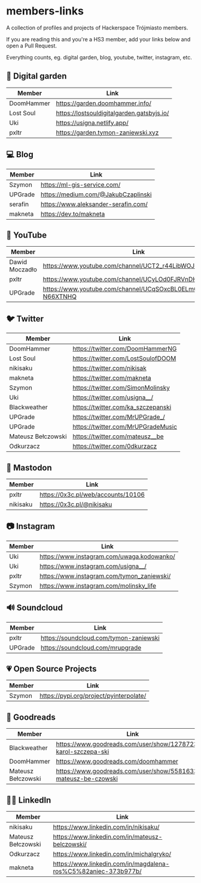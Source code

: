 # members-links

A collection of profiles and projects of Hackerspace Trójmiasto members.

If you are reading this and you're a HS3 member, add your links below and open a Pull Request.

Everything counts, eg. digital garden, blog, youtube, twitter, instagram, etc.

## 🌱 Digital garden
| Member  | Link |
| ------------- | ------------- |
| DoomHammer  | https://garden.doomhammer.info/ |
| Lost Soul | https://lostsouldigitalgarden.gatsbyjs.io/ |
| Uki | https://usigna.netlify.app/  |
| pxltr | https://garden.tymon-zaniewski.xyz |

## 💻 Blog
| Member  | Link |
| ------------- | ------------- |
| Szymon  | https://ml-gis-service.com/ |
| UPGrade | https://medium.com/@JakubCzaplinski |
| serafin | https://www.aleksander-serafin.com/ |
| makneta | https://dev.to/makneta |

## 🎥 YouTube
| Member  | Link |
| ------------- | ------------- |
| Dawid Moczadło | https://www.youtube.com/channel/UCT2_r44LibWOJcDQJgmYyxw |
| pxltr | https://www.youtube.com/channel/UCyLOd0FJRVnDH3yjp-nIB4A |
| UPGrade | https://www.youtube.com/channel/UCqSOxcBL0ELm0k-N66XTNHQ |

## 🐦 Twitter
| Member  | Link |
| ------------- | ------------- |
| DoomHammer | https://twitter.com/DoomHammerNG |
| Lost Soul | https://twitter.com/LostSoulofDOOM |
| nikisaku | https://twitter.com/nikisak |
| makneta | https://twitter.com/makneta |
| Szymon | https://twitter.com/SimonMolinsky |
| Uki | https://twitter.com/usigna__/ |
| Blackweather | https://twitter.com/ka_szczepanski |
| UPGrade | https://twitter.com/MrUPGrade_/ |
| UPGrade | https://twitter.com/MrUPGradeMusic |
| Mateusz Bełczowski | https://twitter.com/mateusz__be |
| Odkurzacz | https://twitter.com/0dkurzacz |

## 🐘 Mastodon
| Member  | Link |
| ------------- | ------------- |
| pxltr | https://0x3c.pl/web/accounts/10106 |
| nikisaku | https://0x3c.pl/@nikisaku |

## 📷 Instagram
| Member  | Link |
| ------------- | ------------- |
| Uki | https://www.instagram.com/uwaga.kodowanko/ |
| Uki | https://www.instagram.com/usigna__/ |
| pxltr | https://www.instagram.com/tymon_zaniewski/ |
| Szymon | https://www.instagram.com/molinsky_life |

## 🔊 Soundcloud
| Member  | Link |
| ------------- | ------------- |
| pxltr | https://soundcloud.com/tymon-zaniewski |
| UPGrade | https://soundcloud.com/mrupgrade |

## :heartpulse: Open Source Projects
| Member | Link |
| ------------- | ------------- |
| Szymon | https://pypi.org/project/pyinterpolate/ |

## :book: Goodreads
| Member  | Link |
| ------------- | ------------- |
| Blackweather  | https://www.goodreads.com/user/show/127872338-karol-szczepa-ski |
| DoomHammer    | https://www.goodreads.com/doomhammer |
| Mateusz Bełczowski | https://www.goodreads.com/user/show/55816336-mateusz-be-czowski |

## :elf_man: LinkedIn
| Member  | Link |
| ------------- | ------------- |
| nikisaku | https://www.linkedin.com/in/nikisaku/ |
| Mateusz Bełczowski | https://www.linkedin.com/in/mateusz-belczowski/ |
| Odkurzacz | https://www.linkedin.com/in/michalgryko/ |
| makneta | https://www.linkedin.com/in/magdalena-ros%C5%82aniec-373b977b/ |
